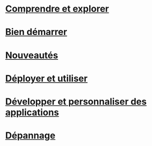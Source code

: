 # [Comprendre et explorer](/intune/understand-explore/introduction-to-microsoft-intune)
# [Bien démarrer](/intune/get-started/get-started)
# [Nouveautés](/intune/whats-new/whats-new-in-microsoft-intune)
<!-- # [Plan and Design](/intune/plan-design/ways-to-do-enterprise-mobility) -->
# [Déployer et utiliser](/intune/deploy-use/overview-of-device-and-app-lifecycles-in-microsoft-intune)
# [Développer et personnaliser des applications](/intune/develop/intune-app-sdk)
# [Dépannage](/intune/troubleshoot/general-troubleshooting-tips-for-microsoft-intune)


<!--HONumber=Nov16_HO4-->


